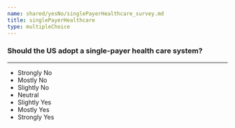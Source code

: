 ```yaml
---
name: shared/yesNo/singlePayerHealthcare_survey.md
title: singlePayerHealthcare
type: multipleChoice
---
```


### Should the US adopt a single-payer health care system?

---

- Strongly No
- Mostly No
- Slightly No
- Neutral
- Slightly Yes
- Mostly Yes
- Strongly Yes

